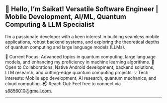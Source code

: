 👋 Hello, I’m Saikat!
Versatile Software Engineer | Mobile Development, AI/ML, Quantum Computing & LLM Specialist
---

I’m a passionate developer with a keen interest in building seamless mobile applications, robust backend systems, and exploring the theoretical depths of quantum computing and large language models (LLMs).

🔭 Current Focus: Advanced topics in quantum computing, large language models, and enhancing my proficiency in machine learning algorithms.
🤝 Open to Collaborations: Native Android development, backend solutions, LLM research, and cutting-edge quantum computing projects.
💡 Tech Interests: Mobile app development, AI research, quantum mechanics, and cloud computing.
📬 Reach Out: Feel free to connect via s8856010@gmail.com.

---
<!---
saikat111/saikat111 is a ✨ special ✨ repository because its `README.md` (this file) appears on your GitHub profile.
You can click the Preview link to take a look at your changes.
--->

